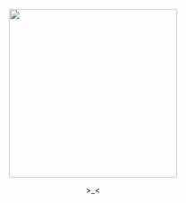 <p align="center">
  <img src="https://github.com/user-attachments/assets/ba943029-8e3c-468a-8807-441b6637797a"width="300">
</p>
<p align="center">
>_<
</p>


